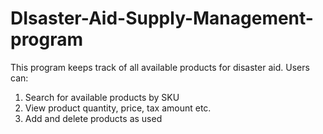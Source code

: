 # DIsaster-Aid-Supply-Management-program

This program keeps track of all available products for disaster aid. Users can:

1. Search for available products by SKU  
2. View product quantity, price, tax amount etc.  
3. Add and delete products as used  
